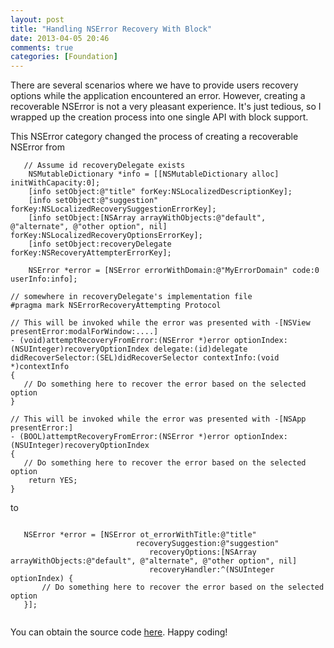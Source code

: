 ```yaml
---
layout: post
title: "Handling NSError Recovery With Block"
date: 2013-04-05 20:46
comments: true
categories: [Foundation]
---
```


There are several scenarios where we have to provide users recovery options while the application encountered an error. However, creating a recoverable NSError is not a very pleasant experience. It's just tedious, so I wrapped up the creation process into one single API with block support.

This NSError category changed the process of creating a recoverable NSError from

```obj-c
   // Assume id recoveryDelegate exists
    NSMutableDictionary *info = [[NSMutableDictionary alloc] initWithCapacity:0];
    [info setObject:@"title" forKey:NSLocalizedDescriptionKey];
    [info setObject:@"suggestion" forKey:NSLocalizedRecoverySuggestionErrorKey];
    [info setObject:[NSArray arrayWithObjects:@"default", @"alternate", @"other option", nil]  forKey:NSLocalizedRecoveryOptionsErrorKey];
    [info setObject:recoveryDelegate forKey:NSRecoveryAttempterErrorKey];
    
    NSError *error = [NSError errorWithDomain:@"MyErrorDomain" code:0 userInfo:info];
```

```obj-c
// somewhere in recoveryDelegate's implementation file
#pragma mark NSErrorRecoveryAttempting Protocol

// This will be invoked while the error was presented with -[NSView presentError:modalForWindow:....]
- (void)attemptRecoveryFromError:(NSError *)error optionIndex:(NSUInteger)recoveryOptionIndex delegate:(id)delegate didRecoverSelector:(SEL)didRecoverSelector contextInfo:(void *)contextInfo
{
   // Do something here to recover the error based on the selected option
}

// This will be invoked while the error was presented with -[NSApp presentError:]
- (BOOL)attemptRecoveryFromError:(NSError *)error optionIndex:(NSUInteger)recoveryOptionIndex
{
   // Do something here to recover the error based on the selected option
    return YES;
}
```

to


```obj-c

   NSError *error = [NSError ot_errorWithTitle:@"title" 
                            recoverySuggestion:@"suggestion" 
                               recoveryOptions:[NSArray arrayWithObjects:@"default", @"alternate", @"other option", nil] 
                               recoveryHandler:^(NSUInteger optionIndex) {
       // Do something here to recover the error based on the selected option
   }];
    
```

You can obtain the source code [here](https://gist.github.com/smokyonion/5324727). Happy coding!
